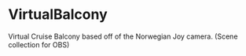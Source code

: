 # VirtualBalcony
Virtual Cruise Balcony based off of the Norwegian Joy camera. (Scene collection for OBS)
